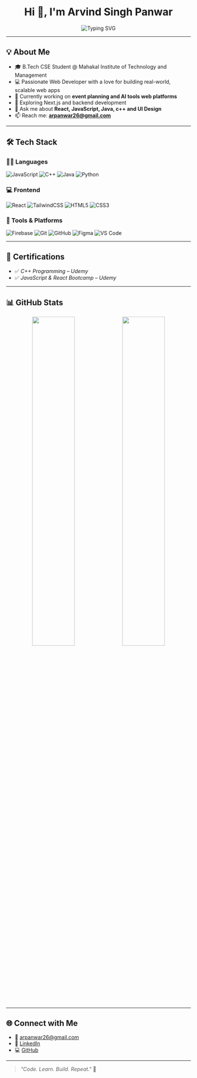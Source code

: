 <h1 align="center">Hi 👋, I'm Arvind Singh Panwar</h1>
<p align="center">
  <img src="https://readme-typing-svg.herokuapp.com?font=Fira+Code&size=22&pause=1000&color=64748B&center=true&vCenter=true&width=950&lines=Full+Stack+Developer+%7C+React+%7C+JavaScript+%7C+Tailwind+%7C+Next.js+%7C+Java" alt="Typing SVG" />
</p>


---

## 💡 About Me

- 🎓 B.Tech CSE Student @ Mahakal Institute of Technology and Management
- 💻 Passionate Web Developer with a love for building real-world, scalable web apps
- 🔭 Currently working on **event planning and AI tools web platforms**
- 🌱 Exploring Next.js and backend development
- 💬 Ask me about **React, JavaScript, Java, c++ and UI Design**
- 📫 Reach me: **[arpanwar26@gmail.com](mailto:arpanwar26@gmail.com)**

---

## 🛠️ Tech Stack

### 👨‍💻 Languages  
![JavaScript](https://img.shields.io/badge/JavaScript-000?style=for-the-badge&logo=javascript)
![C++](https://img.shields.io/badge/C++-000?style=for-the-badge&logo=c%2B%2B&logoColor=00599C)
![Java](https://img.shields.io/badge/Java-000?style=for-the-badge&logo=java)
![Python](https://img.shields.io/badge/Python-000?style=for-the-badge&logo=python)

### 💻 Frontend  
![React](https://img.shields.io/badge/React-000?style=for-the-badge&logo=react)
![TailwindCSS](https://img.shields.io/badge/Tailwind_CSS-000?style=for-the-badge&logo=tailwind-css)
![HTML5](https://img.shields.io/badge/HTML5-000?style=for-the-badge&logo=html5)
![CSS3](https://img.shields.io/badge/CSS3-000?style=for-the-badge&logo=css3)

### 🔧 Tools & Platforms  
![Firebase](https://img.shields.io/badge/Firebase-000?style=for-the-badge&logo=firebase)
![Git](https://img.shields.io/badge/Git-000?style=for-the-badge&logo=git)
![GitHub](https://img.shields.io/badge/GitHub-000?style=for-the-badge&logo=github)
![Figma](https://img.shields.io/badge/Figma-000?style=for-the-badge&logo=figma)
![VS Code](https://img.shields.io/badge/VS%20Code-000?style=for-the-badge&logo=visual-studio-code)

---
## 📜 Certifications

- ✅ *C++ Programming – Udemy*
- ✅ *JavaScript & React Bootcamp – Udemy*

---

## 📊 GitHub Stats

<p align="center">
  <img src="https://github-readme-stats.vercel.app/api?username=newdevatgit&show_icons=true&theme=tokyonight&hide_border=true" width="48%"/>
  <img src="https://github-readme-streak-stats.herokuapp.com/?user=newdevatgit&theme=tokyonight&hide_border=true" width="48%"/>
</p>

---

## 🌐 Connect with Me

- 📧 [arpanwar26@gmail.com](mailto:arpanwar26@gmail.com)
- 💼 [LinkedIn](https://www.linkedin.com/in/arvind-singh-panwar-924a92281)
- 💻 [GitHub](https://github.com/newdevatgit)

---

> _"Code. Learn. Build. Repeat."_ 🚀
